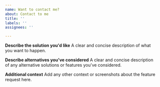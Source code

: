 ```yaml
---
name: Want to contact me?
about: Contact to me
title: ''
labels: ''
assignees: ''

---
```



**Describe the solution you'd like**
A clear and concise description of what you want to happen.

**Describe alternatives you've considered**
A clear and concise description of any alternative solutions or features you've considered.

**Additional context**
Add any other context or screenshots about the feature request here.
